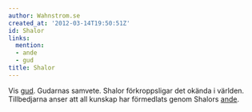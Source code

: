 ```yaml
---
author: Wahnstrom.se
created_at: '2012-03-14T19:50:51Z'
id: Shalor
links:
  mention:
  - ande
  - gud
title: Shalor
---
```


Vis [gud]. Gudarnas samvete. Shalor förkroppsligar det okända i världen. Tillbedjarna anser att all
kunskap har förmedlats genom Shalors [ande].

  [gud]: gud
  [ande]: ande